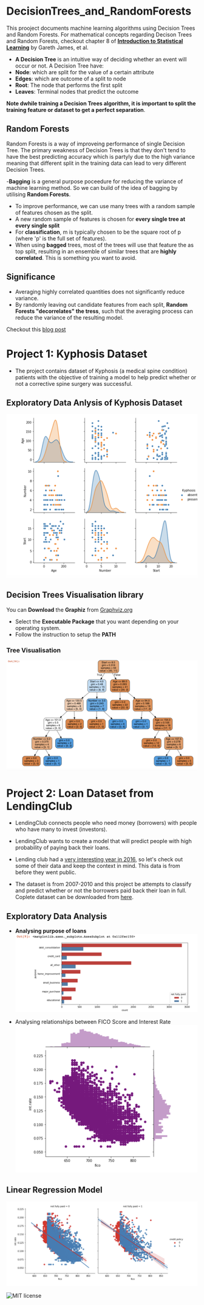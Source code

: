 # DecisionTrees_and_RandomForests
 This prooject documents machine learning algorithms using Decision Trees and Random Forests. For mathematical concepts regarding Decison Trees and Random Forests, checkout chapter 8 of **[Introduction to Statistical Learning](https://blog.princehonest.com/stat-learning/)** by Gareth James, et al. 

- **A Decision Tree** is an intuitive way of deciding whether an event will occur or not. A Decision Tree have:
 - **Node**: which are split for the value of a certain attribute
 - **Edges**: which are outcome of a split to node
 - **Root**: The node that performs the first split
 - **Leaves**: Terminal nodes that predict the outcome

**Note dwhile training a Decision Trees algorithm, it is important to split the training feature or dataset to get a perfect separation**.

## Random Forests

Random Forests is a way of improveing performance of single Decision Tree. The primary weakness of Decision Trees is that they don't tend to have the best predicting accuracy which is partyly due to the high variance meaning that different split in the training data can lead to very different Decision Trees.

-**Bagging** is a general purpose poceedure for reducing the variance of machine learning method. So we can build of the idea of bagging by utilising **Random Forests**.
- To improve performance, we can use many trees with a random sample of features chosen as the split.
- A new random sample of features is chosen for **every single tree at every single split**
- For **classification**, m is typically chosen to be the square root of p (where 'p' is the full set of features).
- When using **bagged** trees, most of the trees will use that feature the as top split, resulting in an ensemble of similar trees that are **highly correlated**. This is something you want to avoid.

## Significance 
- Averaging highly correlated quantities does not significantly reduce variance.
- By randomly leaving out candidate features from each split, **Random Forests "decorrelates" the tress**, such that the averaging process can reduce the variance of the resulting model.

Checkout this [blog post](https://towardsdatascience.com/enchanted-random-forest-b08d418cb411#.hh7n1co54)

# Project 1: Kyphosis Dataset
- The project contains dataset of Kyphosis (a medical spine condition) patients with the objective of training a model to help predict whether or not a corrective spine surgery was successful. 

## Exploratory Data Anlysis of Kyphosis Dataset
![Exploratory_Data_Analysis](./images/EDA.png)

## Decision Trees Visualisation library
You can **Download** the **Graphiz** from [Graphviz.org](https://graphviz.org/download)
- Select the **Executable Package** that you want depending on your operating system.
- Follow the instruction to setup the **PATH**

### Tree Visualisation
![Tree_visualisation](./images/Decision_tree_output.png)


# Project 2: Loan Dataset from LendingClub
- LendingClub connects people who need money (borrowers) with people who have many to invest (investors).
- LendingClub wants to create a model that will predict people with high probability of paying back their loans.

- Lending club had a [very interesting year in 2016](https://en.wikipedia.org/wiki/Lending_Club#2016), so let's check out some of their data and keep the context in mind. This data is from before they  went public. 

- The dataset is from 2007-2010 and this project be attempts to classify and predict whether or not the borrowers paid back their loan in full. Coplete dataset can be downloaded from [here](https://www.lendingclub.com/info/download-data.action).

## Exploratory Data Analysis
- **Analysing purpose of loans**
![Data_Analysis](./images/Data_analysis.png)

- Analysing relationships between FICO Score and Interest Rate
![fico_score_interest_rate](./images/jointplot.png)

## Linear Regression Model
![fico_score_interest_rate_lm](./images/linear_regression_model.png)







![MIT license](https://img.shields.io/badge/License-MIT-blue.svg)
